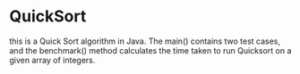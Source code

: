 # QuickSort
this is a Quick Sort algorithm in Java. The main() contains two test cases, and the benchmark() method calculates the time taken to run Quicksort on a given array of integers.
